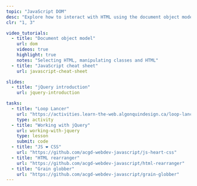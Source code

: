 ```yaml
---
topic: "JavaScript DOM"
desc: "Explore how to interact with HTML using the document object model and combine CSS with JavaScript."
clr: "1, 3"

video_tutorials:
  - title: "Document object model"
    url: dom
    videos: true
    highlight: true
    notes: "Selecting HTML, manipulating classes and HTML"
  - title: "JavaScript cheat sheet"
    url: javascript-cheat-sheet

slides:
  - title: "jQuery introduction"
    url: jquery-introduction

tasks:
  - title: "Loop Lancer"
    url: "https://activities.learn-the-web.algonquindesign.ca/loop-lancer/"
    type: activity
  - title: "Working with jQuery"
    url: working-with-jquery
    type: lesson
    submit: code
  - title: "JS ❤ CSS"
    url: "https://github.com/acgd-webdev-javascript/js-heart-css"
  - title: "HTML rearranger"
    url: "https://github.com/acgd-webdev-javascript/html-rearranger"
  - title: "Grain globber"
    url: "https://github.com/acgd-webdev-javascript/grain-globber"
---
```

